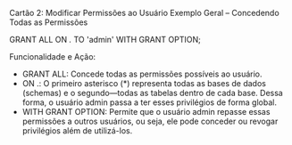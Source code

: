 Cartão 2: Modificar Permissões ao Usuário
Exemplo Geral – Concedendo Todas as Permissões

GRANT ALL ON *.* TO 'admin' WITH GRANT OPTION;

Funcionalidade e Ação:
- GRANT ALL: Concede todas as permissões possíveis ao usuário.
- ON .: O primeiro asterisco (*) representa todas as bases de dados (schemas) e o segundo—todas as tabelas dentro de cada base. Dessa forma, o usuário admin passa a ter esses privilégios de forma global.
- WITH GRANT OPTION: Permite que o usuário admin repasse essas permissões a outros usuários, ou seja, ele pode conceder ou revogar privilégios além de utilizá-los.